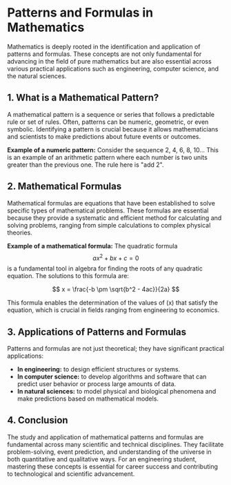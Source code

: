 # Patterns and Formulas in Mathematics

Mathematics is deeply rooted in the identification and application of patterns and formulas. These concepts are not only fundamental for advancing in the field of pure mathematics but are also essential across various practical applications such as engineering, computer science, and the natural sciences.

## 1. What is a Mathematical Pattern?

A mathematical pattern is a sequence or series that follows a predictable rule or set of rules. Often, patterns can be numeric, geometric, or even symbolic. Identifying a pattern is crucial because it allows mathematicians and scientists to make predictions about future events or outcomes.

**Example of a numeric pattern:**
Consider the sequence 2, 4, 6, 8, 10... This is an example of an arithmetic pattern where each number is two units greater than the previous one. The rule here is "add 2".

## 2. Mathematical Formulas

Mathematical formulas are equations that have been established to solve specific types of mathematical problems. These formulas are essential because they provide a systematic and efficient method for calculating and solving problems, ranging from simple calculations to complex physical theories.

**Example of a mathematical formula:**
The quadratic formula $$ax^2 + bx + c = 0$$ is a fundamental tool in algebra for finding the roots of any quadratic equation. The solutions to this formula are:

$$
x = \frac{-b \pm \sqrt{b^2 - 4ac}}{2a}
$$

This formula enables the determination of the values of \(x\) that satisfy the equation, which is crucial in fields ranging from engineering to economics.

## 3. Applications of Patterns and Formulas

Patterns and formulas are not just theoretical; they have significant practical applications:

- **In engineering:** to design efficient structures or systems.
- **In computer science:** to develop algorithms and software that can predict user behavior or process large amounts of data.
- **In natural sciences:** to model physical and biological phenomena and make predictions based on mathematical models.

## 4. Conclusion

The study and application of mathematical patterns and formulas are fundamental across many scientific and technical disciplines. They facilitate problem-solving, event prediction, and understanding of the universe in both quantitative and qualitative ways. For an engineering student, mastering these concepts is essential for career success and contributing to technological and scientific advancement.
